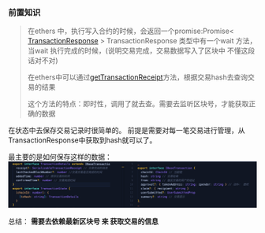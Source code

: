 ### 前置知识
> 在ethers 中，执行写入合约的时候，会返回一个promise:Promise< [TransactionResponse](https://docs.ethers.org/v5/api/providers/types/#providers-TransactionResponse) >
> TransactionResponse 类型中有一个wait 方法，当wait 执行完成的时候，(说明交易完成，交易数据写入了区块中 不懂这段话对不对) 
>
>  
>
> 在ethers中可以通过[getTransactionReceipt](https://docs.ethers.org/v5/api/providers/provider/#Provider-getTransactionReceipt)方法，根据交易hash去查询交易的结果
>
> 这个方法的特点：即时性，调用了就去查。需要去监听区块号，才能获取正确的数据



在状态中去保存交易记录时很简单的。
前提是需要对每一笔交易进行管理，从 TransactionResponse中获取到hash就可以了。

最主要的是如何保存这样的数据：
![image-20240520185549782](img/transaction1.png)



总结： **需要去依赖最新区块号 来 获取交易的信息**
